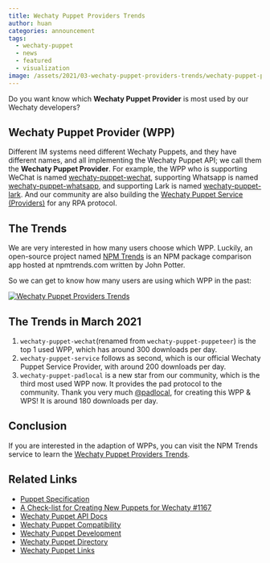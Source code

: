 ```yaml
---
title: Wechaty Puppet Providers Trends
author: huan
categories: announcement
tags:
  - wechaty-puppet
  - news
  - featured
  - visualization
image: /assets/2021/03-wechaty-puppet-providers-trends/wechaty-puppet-providers-trends.png
---
```


Do you want know which **Wechaty Puppet Provider** is most used by our Wechaty developers?

## Wechaty Puppet Provider (WPP)

Different IM systems need different Wechaty Puppets, and they have different names, and all implementing the Wechaty Puppet API; we call them the **Wechaty Puppet Provider**. For example, the WPP who is supporting WeChat is named [wechaty-puppet-wechat](https://github.com/wechaty/wechaty-puppet-wechat), supporting Whatsapp is named [wechaty-puppet-whatsapp](https://github.com/wechaty/wechaty-puppet-whatsapp), and supporting Lark is named [wechaty-puppet-lark](https://github.com/wechaty/wechaty-puppet-lark). And our community are also building the [Wechaty Puppet Service (Providers)](https://wechaty.js.org/2021/01/14/wechaty-puppet-service/) for any RPA protocol.

## The Trends

We are very interested in how many users choose which WPP. Luckily, an open-source project named [NPM Trends](https://github.com/johnmpotter/npm-trends) is an NPM package comparison app hosted at npmtrends.com written by John Potter.

So we can get to know how many users are using which WPP in the past:

[![Wechaty Puppet Providers Trends][trends_image]][trends_link]

## The Trends in March 2021

1. `wechaty-puppet-wechat`(renamed from `wechaty-puppet-puppeteer`) is the top 1 used WPP, which has around 300 downloads per day.
1. `wechaty-puppet-service` follows as second, which is our official Wechaty Puppet Service Provider, with around 200 downloads per day.
1. `wechaty-puppet-padlocal` is a new star from our community, which is the third most used WPP now. It provides the pad protocol to the community. Thank you very much [@padlocal](https://github.com/padlocal), for creating this WPP & WPS! It is around 180 downloads per day.

## Conclusion

If you are interested in the adaption of WPPs, you can visit the NPM Trends service to learn the [Wechaty Puppet Providers Trends][trends_link].

## Related Links

- [Puppet Specification](https://wechaty.js.org/docs/specifications/puppet/)
- [A Check-list for Creating New Puppets for Wechaty #1167](https://github.com/wechaty/wechaty/issues/1167)
- [Wechaty Puppet API Docs](https://wechaty.github.io/wechaty-puppet/typedoc/classes/puppet.html)
- [Wechaty Puppet Compatibility](https://github.com/wechaty/wechaty-puppet/wiki/Compatibility)
- [Wechaty Puppet Development](https://github.com/wechaty/wechaty-puppet/wiki/Development)
- [Wechaty Puppet Directory](https://github.com/wechaty/wechaty-puppet/wiki/Directory)
- [Wechaty Puppet Links](https://github.com/wechaty/wechaty-puppet/wiki/Links)

[trends_image]: /assets/2021/03-wechaty-puppet-providers-trends/wechaty-puppet-providers-trends.png
[trends_link]: https://www.npmtrends.com/wechaty-puppet-service-vs-wechaty-puppet-mock-vs-wechaty-puppet-puppeteer-vs-wechaty-puppet-wechat4u-vs-wechaty-puppet-padlocal-vs-wechaty-puppet-official-account-vs-wechaty-puppet-gitter-vs-wechaty-puppet-lark-vs-wechaty-puppet-whatsapp
